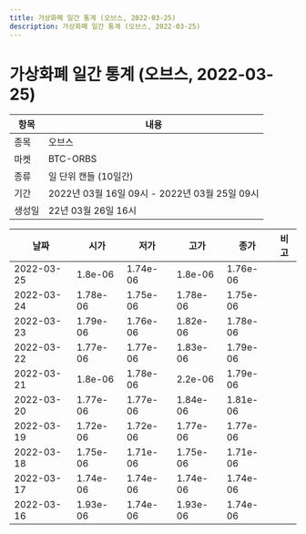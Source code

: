 ```yaml
---
title: 가상화폐 일간 통계 (오브스, 2022-03-25)
description: 가상화폐 일간 통계 (오브스, 2022-03-25)
---
```


가상화폐 일간 통계 (오브스, 2022-03-25)
===

|항목|내용|
|--|--|
|종목|오브스|
|마켓|BTC-ORBS|
|종류|일 단위 캔들 (10일간)|
|기간|2022년 03월 16일 09시 - 2022년 03월 25일 09시|
|생성일|22년 03월 26일 16시|


|날짜|시가|저가|고가|종가|비고|
|--|--|--|--|--|--|
|2022-03-25|1.8e-06|1.74e-06|1.8e-06|1.76e-06|    |
|2022-03-24|1.78e-06|1.75e-06|1.78e-06|1.75e-06|    |
|2022-03-23|1.79e-06|1.76e-06|1.82e-06|1.78e-06|    |
|2022-03-22|1.77e-06|1.77e-06|1.83e-06|1.79e-06|    |
|2022-03-21|1.8e-06|1.78e-06|2.2e-06|1.79e-06|    |
|2022-03-20|1.77e-06|1.77e-06|1.84e-06|1.81e-06|    |
|2022-03-19|1.72e-06|1.72e-06|1.77e-06|1.77e-06|    |
|2022-03-18|1.75e-06|1.71e-06|1.75e-06|1.71e-06|    |
|2022-03-17|1.74e-06|1.74e-06|1.74e-06|1.74e-06|    |
|2022-03-16|1.93e-06|1.74e-06|1.93e-06|1.74e-06|    |
